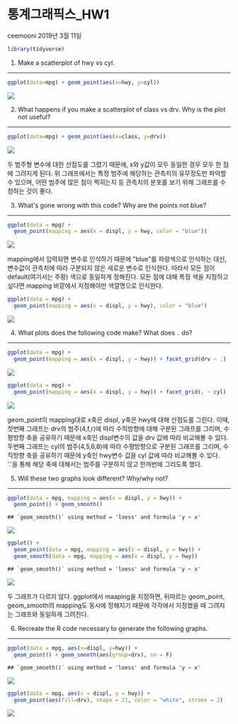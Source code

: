 통계그래픽스\_HW1
================
ceemooni
2019년 3월 11일

``` r
library(tidyverse)
```

1. Make a scatterplot of hwy vs cyl.
------------------------------------

``` r
ggplot(data=mpg) + geom_point(aes(x=hwy, y=cyl))
```

![](HW1_files/figure-markdown_github/unnamed-chunk-2-1.png)

2. What happens if you make a scatterplot of class vs drv. Why is the plot not useful?
--------------------------------------------------------------------------------------

``` r
ggplot(data=mpg) + geom_point(aes(x=class, y=drv))
```

![](HW1_files/figure-markdown_github/unnamed-chunk-3-1.png)

두 범주형 변수에 대한 산점도를 그렸기 때문에, x와 y값이 모두 동일한 경우 모두 한 점에 그려지게 된다. 위 그래프에서는 특정 범주에 해당하는 관측치의 유무정도만 파악할 수 있으며, 어떤 범주에 많은 점이 찍히는지 등 관측치의 분포를 보기 위해 그래프를 수정하는 것이 좋다.

3. What's gone wrong with this code? Why are the points not blue?
-----------------------------------------------------------------

``` r
ggplot(data = mpg) +
  geom_point(mapping = aes(x = displ, y = hwy, color = "blue"))
```

![](HW1_files/figure-markdown_github/unnamed-chunk-4-1.png)

mapping에서 입력되면 변수로 인식하기 때문에 "blue"를 파랑색으로 인식하는 대신, 변수값이 관측치에 따라 구분되지 않은 새로운 변수로 인식한다. 따라서 모든 점이 default(여기서는 주황) 색으로 동일하게 정해진다. 모든 점에 대해 특정 색을 지정하고 싶다면 mapping 바깥에서 지정해야만 색깔명으로 인식한다.

``` r
ggplot(data = mpg) +
  geom_point(mapping = aes(x = displ, y = hwy), color = "blue")
```

![](HW1_files/figure-markdown_github/unnamed-chunk-5-1.png)

4. What plots does the following code make? What does `.` do?
-------------------------------------------------------------

``` r
ggplot(data = mpg) +
  geom_point(mapping = aes(x = displ, y = hwy)) + facet_grid(drv ~ .)
```

![](HW1_files/figure-markdown_github/unnamed-chunk-6-1.png)

``` r
ggplot(data = mpg) +
  geom_point(mapping = aes(x = displ, y = hwy)) + facet_grid(. ~ cyl)
```

![](HW1_files/figure-markdown_github/unnamed-chunk-6-2.png)

geom\_point의 mapping대로 x축은 displ, y축은 hwy에 대해 산점도를 그린다. 이때, 첫번째 그래프는 drv의 범주(4,f,r)에 따라 수직방향에 대해 구분된 그래프를 그리며, 수평방향 축을 공유하기 때문에 x축인 displ변수의 값을 drv 값에 따라 비교해볼 수 있다. 두번째 그래프는 cyl의 범주(4,5,6,8)에 따라 수평방향으로 구분된 그래프를 그리며, 수직방향 축을 공유하기 때문에 y축인 hwy변수 값을 cyl 값에 따라 비교해볼 수 있다. '.'을 통해 해당 축에 대해서는 범주를 구분하지 않고 한꺼번에 그리도록 했다.

5. Will these two graphs look different? Why/why not?
-----------------------------------------------------

``` r
ggplot(data = mpg, mapping = aes(x = displ, y = hwy)) +
  geom_point() + geom_smooth()
```

    ## `geom_smooth()` using method = 'loess' and formula 'y ~ x'

![](HW1_files/figure-markdown_github/unnamed-chunk-7-1.png)

``` r
ggplot() +
  geom_point(data = mpg, mapping = aes(x = displ, y = hwy)) +
  geom_smooth(data = mpg, mapping = aes(x = displ, y = hwy))
```

    ## `geom_smooth()` using method = 'loess' and formula 'y ~ x'

![](HW1_files/figure-markdown_github/unnamed-chunk-7-2.png)

두 그래프가 다르지 않다. ggplot에서 maaping을 지정하면, 뒤따르는 geom\_point, geom\_smooth의 mapping도 동시에 정해지기 때문에 각각에서 지정했을 때 그려지는 그래프와 동일하게 그려진다.

6. Recreate the R code necessary to generate the following graphs.
------------------------------------------------------------------

``` r
ggplot(data = mpg, aes(x=displ, y=hwy)) +
  geom_point() + geom_smooth(aes(group=drv), se = F)
```

    ## `geom_smooth()` using method = 'loess' and formula 'y ~ x'

![](HW1_files/figure-markdown_github/unnamed-chunk-8-1.png)

``` r
ggplot(data = mpg, aes(x = displ, y = hwy)) + 
  geom_point(aes(fill=drv), shape = 21, color = "white", stroke = 2)
```

![](HW1_files/figure-markdown_github/unnamed-chunk-8-2.png)
